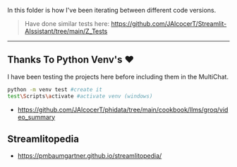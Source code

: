 In this folder is how I've been iterating between different code versions.

> Have done similar tests here: https://github.com/JAlcocerT/Streamlit-AIssistant/tree/main/Z_Tests

---

## Thanks To Python Venv's ❤️

I have been testing the projects here before including them in the MultiChat.

```sh
python -m venv test #create it
test\Scripts\activate #activate venv (windows)
```

* https://github.com/JAlcocerT/phidata/tree/main/cookbook/llms/groq/video_summary

## Streamlitopedia

* https://pmbaumgartner.github.io/streamlitopedia/